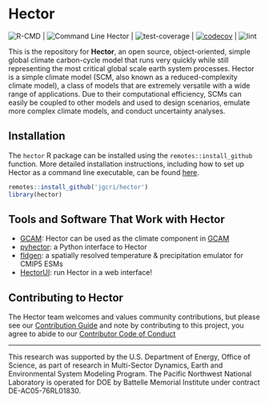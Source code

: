 
Hector
======

![R-CMD](https://github.com/JGCRI/hector/workflows/R-CMD/badge.svg) | 
![Command Line Hector](https://github.com/JGCRI/hector/workflows/Command%20Line%20Hector/badge.svg) | 
![test-coverage](https://github.com/JGCRI/hector/workflows/test-coverage/badge.svg) | 
[![codecov](https://codecov.io/gh/JGCRI/hector/branch/master/graph/badge.svg?token=EGM0lXDxRv)](https://codecov.io/gh/JGCRI/hector) | 
![lint](https://github.com/JGCRI/hector/workflows/lint/badge.svg)

This is the repository for **Hector**, an open source, object-oriented, simple 
global climate carbon-cycle model that runs very quickly while still
representing the most critical global scale earth system processes. 
Hector is a simple climate model (SCM, also known as a reduced-complexity 
climate model), a class of models that are extremely versatile with a wide
range of applications. Due to their computational efficiency, SCMs can easily
be coupled to other models and used to design scenarios, emulate more complex 
climate models, and conduct uncertainty analyses.

## Installation 

The `hector` R package can be installed using the `remotes::install_github` 
function. More detailed installation instructions, including how to set up
Hector as a command line executable, can be found [here](articles/BuildHector.html).

```r
remotes::install_github('jgcri/hector')
library(hector)
```

## Tools and Software That Work with Hector

* [GCAM](https://github.com/JGCRI/gcam-core): Hector can be used as the climate component in [GCAM](http://jgcri.github.io/gcam-doc/)
* [pyhector](https://github.com/openclimatedata/pyhector): a Python
  interface to Hector
* [fldgen](https://github.com/JGCRI/fldgen): a spatially resolved temperature & precipitation emulator for CMIP5 ESMs
* [HectorUI](https://jgcri.shinyapps.io/HectorUI/): run Hector in a web interface!

## Contributing to Hector

 The Hector team welcomes and values community contributions, but please see 
 our [Contribution Guide](articles/ContributionsGuide.html) and note by  contributing 
to this project, you agree to abide to our [Contributor Code of Conduct](CODE_OF_CONDUCT.html)

 *** 
This research was supported by the U.S. Department of Energy, Office of Science, as part of research in Multi-Sector Dynamics, Earth and Environmental System Modeling Program. The Pacific Northwest National Laboratory is operated for DOE by Battelle Memorial Institute under contract DE-AC05-76RL01830.
